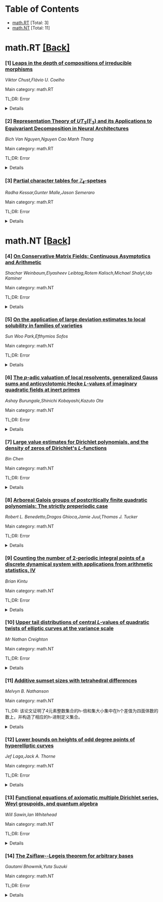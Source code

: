<div id=toc></div>

# Table of Contents

- [math.RT](#math.RT) [Total: 3]
- [math.NT](#math.NT) [Total: 11]


<div id='math.RT'></div>

# math.RT [[Back]](#toc)

### [1] [Leaps in the depth of compositions of irreducible morphisms](https://arxiv.org/abs/2507.08094)
*Viktor Chust,Flávio U. Coelho*

Main category: math.RT

TL;DR: Error


<details>
  <summary>Details</summary>
Motivation: Error

Method: Error

Result: Error

Conclusion: Error

Abstract: In this article, we give a family of examples of algebras, showing that for
every $n \geq 2$ and $m \geq 0$, there is an algebra displaying a path of n
irreducible morphisms between indecomposable modules whose composite lies in
the $(n+m+3)$-th power of the radical, but not in the $(n + m + 4)$-th power.
Such an algebra may be also supposed to be string and representation-finite.

</details>


### [2] [Representation Theory of $UT_3(\mathbb{F}_3)$ and its Applications to Equivariant Decomposition in Neural Architectures](https://arxiv.org/abs/2507.08397)
*Bich Van Nguyen,Nguyen Cao Manh Thang*

Main category: math.RT

TL;DR: Error


<details>
  <summary>Details</summary>
Motivation: Error

Method: Error

Result: Error

Conclusion: Error

Abstract: In this paper we prove theorems characterizing the decomposition of
equivariant feature spaces, filters and a structural preservation theorem for
invariant subspace chains in group equivariant convolutional neural
networks(G-CNN). Furthermore, we give explicit matrix forms for irreducible
representations of $UT_3(\F_3)$-the unitriangular matrix groups over the field
with three elements. These results provide a foundation for designing new G-CNN
architectures via representations of $UT_3(\F_3)$ that respect deep algebraic
structure, with potential applications in symbolic visual learning.

</details>


### [3] [Partial character tables for $\mathbb{Z}_\ell$-spetses](https://arxiv.org/abs/2507.08502)
*Radha Kessar,Gunter Malle,Jason Semeraro*

Main category: math.RT

TL;DR: Error


<details>
  <summary>Details</summary>
Motivation: Error

Method: Error

Result: Error

Conclusion: Error

Abstract: Let ${\mathbb{G}}$ be a simply connected ${\mathbb{Z}}_\ell$-spets, let $q$
be a prime power, prime to $\ell$ and let $S$ be the underlying Sylow
$\ell$-subgroup. Firstly, motivated by known formulae for values of
Deligne-Lusztig characters of finite reductive groups, we propose a formula for
the values of the unipotent characters of ${\mathbb{G}}(q)$ on the elements of
$S$. Using this, we explicitly list the unipotent character values of the
${\mathbb{Z}}_2$-spets $G_{24}(q)$ related to the Benson-Solomon fusion system
Sol$(q)$.
  Secondly, when $\ell > 2$ is a very good prime for ${\mathbb{G}}$, the Weyl
group $W$ of ${\mathbb{G}}$ has order coprime with $\ell$, and
$q\equiv1\pmod\ell$ we introduce a formula for the values of characters in the
principal block of ${\mathbb{G}}(q)$ which extends the Curtis-Schewe type
formulae for groups of Lie type, and which we show to satisfy a version of
block orthogonality.
  In both cases we formulate and provide evidence for several conjectures
concerning the proposed values.

</details>


<div id='math.NT'></div>

# math.NT [[Back]](#toc)

### [4] [On Conservative Matrix Fields: Continuous Asymptotics and Arithmetic](https://arxiv.org/abs/2507.08138)
*Shachar Weinbaum,Elyasheev Leibtag,Rotem Kalisch,Michael Shalyt,Ido Kaminer*

Main category: math.NT

TL;DR: Error


<details>
  <summary>Details</summary>
Motivation: Error

Method: Error

Result: Error

Conclusion: Error

Abstract: Ratios of D-finite sequences and their limits -- known as Ap\'ery limits --
have driven much of the work on irrationality proofs since Ap\'ery's 1979
breakthrough proof of the irrationality of $\zeta(3)$. We extend ratios of
D-finite sequences to a high-dimensional setting by introducing the
Conservative Matrix Field (CMF). We demonstrate how classical Ap\'ery limits
are included by this object as special cases. A useful construction of CMFs is
provided, drawing a connection to gauge transformations and to representations
of shift operators in finite dimensional modules of Ore algebras. Finally,
numerical experiments on these objects reveal surprising arithmetic and
dynamical phenomena, which are formulated into conjectures. If established,
these conjectures would extend Poincar\'e--Perron asymptotics to higher
dimensions, potentially opening the door to optimization-based searches for new
irrationality proofs.

</details>


### [5] [On the application of large deviation estimates to local solubility in families of varieties](https://arxiv.org/abs/2507.08173)
*Sun Woo Park,Efthymios Sofos*

Main category: math.NT

TL;DR: Error


<details>
  <summary>Details</summary>
Motivation: Error

Method: Error

Result: Error

Conclusion: Error

Abstract: We apply the G\"artner--Ellis theorem on large deviations to prove a weak
version of the Loughran--Smeets conjecture for general fibrations.

</details>


### [6] [The $p$-adic valuation of local resolvents, generalized Gauss sums and anticyclotomic Hecke $L$-values of imaginary quadratic fields at inert primes](https://arxiv.org/abs/2507.08221)
*Ashay Burungale,Shinichi Kobayashi,Kazuto Ota*

Main category: math.NT

TL;DR: Error


<details>
  <summary>Details</summary>
Motivation: Error

Method: Error

Result: Error

Conclusion: Error

Abstract: We prove an asymptotic formula for the $p$-adic valuation of Hecke $L$-values
of an imaginary quadratic field at an inert prime $p$ along the anticyclotomic
$\mathbb{Z}_p$-tower. The key is determination of the $p$-adic valuation of
generalized Gauss sums defined using Coates-Wiles homomorphism, and of local
resolvents in $\mathbb{Z}_p$-extensions. This answers a question of Rubin.

</details>


### [7] [Large value estimates for Dirichlet polynomials, and the density of zeros of Dirichlet's $L$-functions](https://arxiv.org/abs/2507.08296)
*Bin Chen*

Main category: math.NT

TL;DR: Error


<details>
  <summary>Details</summary>
Motivation: Error

Method: Error

Result: Error

Conclusion: Error

Abstract: It is proved that \[ \sum_{\chi \bmod q}N(\sigma , T, \chi)
\lesssim_{\epsilon} (qT)^{7(1-\sigma)/3+\epsilon}, \] where $N(\sigma, T,
\chi)$ denote the number of zeros $\rho = \beta + it$ of $L(s, \chi)$ in the
rectangle $\sigma \leq \beta \leq 1$, $|t| \leq T$. The exponent $7/3$ improves
upon Huxley's earlier exponent of $12/5$. The key innovation lies in deriving a
sharp upper bound for sums involving affine transformations with GCD twists,
which emerges from our application of the Guth-Maynard method. As corollaries,
we obtain two new arithmetic consequences from this zero-density estimate:
first, a result concerning the least prime in arithmetic progressions when the
modulus is a prime power; second, a result on the least Goldbach number in
arithmetic progressions when the modulus is prime.

</details>


### [8] [Arboreal Galois groups of postcritically finite quadratic polynomials: The strictly preperiodic case](https://arxiv.org/abs/2507.08347)
*Robert L. Benedetto,Dragos Ghioca,Jamie Juul,Thomas J. Tucker*

Main category: math.NT

TL;DR: Error


<details>
  <summary>Details</summary>
Motivation: Error

Method: Error

Result: Error

Conclusion: Error

Abstract: In a previous paper, we provided an explicit description of the arboreal
Galois group of the postcritically finite polynomial $f(z) = z^2 +c$ in the
special case when the critical point $0$ is periodic under the action of
$f(z)$. In the current paper, we complete the picture for all postcritically
finite polynomials by addressing the cases when $0$ is strictly preperiodic for
the polynomial $f(z)$.

</details>


### [9] [Counting the number of $2$-periodic integral points of a discrete dynamical system with applications from arithmetic statistics, IV](https://arxiv.org/abs/2507.08601)
*Brian Kintu*

Main category: math.NT

TL;DR: Error


<details>
  <summary>Details</summary>
Motivation: Error

Method: Error

Result: Error

Conclusion: Error

Abstract: In this follow-up paper, we inspect a surprising relationship between the set
of $2$-periodic points of a polynomial map $\varphi_{d, c}$ defined by
$\varphi_{d, c}(z) = z^d + c$ for all $c, z \in \mathbb{Z}$ and the coefficient
$c$, where $d>2$ is an integer. As in the previous articles, we again wish to
study here counting problems that are inspired by exciting advances of
Bhargava-Shankar-Tsimerman and their collaborators on $2$-torsion
point-counting in arithmetic statistics, and also by Hutz's conjecture and
Panraksa's work on $2$-periodic point-counting in arithmetic dynamics. In doing
so, we then first prove that for any given prime $p\geq 3$, the average number
of distinct $2$-periodic integral points of any polynomial map $\varphi_{p, c}$
modulo $p$ is either zero or unbounded as $c$ tends to infinity. Furthermore,
inspired by a conjecture of Hutz on $2$-periodic rational points of any
polynomial map $\varphi_{p-1, c}$ for any given prime $p\geq 5$ in arithmetic
dynamics, we then also prove that the average number of distinct $2$-periodic
integral points of any $\varphi_{p-1, c}$ modulo $p$ is equal to $1$ or $2$ or
$0$ as $c$ tends to infinity. Finally, as in the previous follow-up articles,
we then also apply here density and number field-counting results from
arithmetic statistics, and consequently obtain again several counting and
statistical results on the irreducible monic integer polynomials and on the
algebraic number fields arising naturally in our dynamical setting.

</details>


### [10] [Upper tail distributions of central $L$-values of quadratic twists of elliptic curves at the variance scale](https://arxiv.org/abs/2507.08640)
*Mr Nathan Creighton*

Main category: math.NT

TL;DR: Error


<details>
  <summary>Details</summary>
Motivation: Error

Method: Error

Result: Error

Conclusion: Error

Abstract: We consider the large deviations at the order of the variance for the central
value of a family of $L$-functions among the members with bounded discriminant.
When there is an upper bound on an integer moment of the central value twisted
by a short Dirichlet polynomial, we can establish upper bounds on the density
of members exhibiting a large central value. We adapt the techniques from
Arguin and Bailey for large deviations of the Riemann zeta function to prove
results on the degree two family of quadratic twists of an elliptic curve. This
upper bound improves on density results previously obtained by Radziwi\l{\l}
and Soundararajan.

</details>


### [11] [Additive sumset sizes with tetrahedral differences](https://arxiv.org/abs/2507.08646)
*Melvyn B. Nathanson*

Main category: math.NT

TL;DR: 该论文证明了4元素整数集合的h-倍和集大小集中在h个差值为四面体数的数上，并构造了相应的h-进制定义集合。


<details>
  <summary>Details</summary>
Motivation: 研究动机是探索4元素整数集合的和集大小分布规律，发现其与四面体数差值的关联。

Method: 通过实验计算提出假设，随后进行理论证明并构造具体的h-进制定义集合以验证这些和集大小。

Result: 证明了这些‘流行’的和集大小确实存在，并为每个数构造了明确的h-进制定义集合。

Conclusion: 结论指出4元素整数集合的和集大小主要由四面体数的差值决定，且存在特定的构造方法。

Abstract: Experimental calculations suggest that the $h$-fold sumset sizes of 4-element
sets of integers are concentrated at $h$ numbers that are differences of
tetrahedral numbers. In this paper it is proved that these "popular" sumset
sizes exist and explicit $h$-adically defined sets are constructed for each of
these numbers.

</details>


### [12] [Lower bounds on heights of odd degree points of hyperelliptic curves](https://arxiv.org/abs/2507.08652)
*Jef Laga,Jack A. Thorne*

Main category: math.NT

TL;DR: Error


<details>
  <summary>Details</summary>
Motivation: Error

Method: Error

Result: Error

Conclusion: Error

Abstract: We develop a reduction theory for the representation of $\mathrm{SL}_n$ on
pairs of symmetric $n\times n$ matrices. We apply this theory to the pencils of
quadrics arising from divisors on hyperelliptic curves. We use these results to
show that, in a density $1$ family, an odd degree point $P$ of degree at most
$2g-1$ on the hyperelliptic curve $z^2 = f_0x^{2g+2} + f_1 x^{2g+1} y + \cdots
+ f_{2g+2}y^{2g+2}$ cannot have small Weil height.

</details>


### [13] [Functional equations of axiomatic multiple Dirichlet series, Weyl groupoids, and quantum algebra](https://arxiv.org/abs/2507.08662)
*Will Sawin,Ian Whitehead*

Main category: math.NT

TL;DR: Error


<details>
  <summary>Details</summary>
Motivation: Error

Method: Error

Result: Error

Conclusion: Error

Abstract: We prove functional equations for multiple Dirichlet series defined by a
collection of five geometric axioms. We find functional equations of two types:
one modeled on the functional equations of Dirichlet $L$-functions, and another
modeled on the functional equations of Kubota $L$-series with Gauss sums as
coefficients. These functional equations generate groupoid structures, which we
relate to the Weyl groupoids of arithmetic root systems. From the known
classification of arithmetic root systems, we obtain a complete classification
of multiple Dirichlet series which can be used to compute moments of
$L$-functions via established analytic techniques. Our classification includes
all moments of $L$-functions which have appeared in the multiple Dirichlet
series literature previously, alongside some new moments. Finally, we give
applications of our functional equations to quantum algebra, specifically the
cohomology of Nichols algebras.

</details>


### [14] [The Zsiflaw--Legeis theorem for arbitrary bases](https://arxiv.org/abs/2507.08714)
*Gautami Bhowmik,Yuta Suzuki*

Main category: math.NT

TL;DR: Error


<details>
  <summary>Details</summary>
Motivation: Error

Method: Error

Result: Error

Conclusion: Error

Abstract: In this paper, we prove analogues of the Dirichlet theorem on arithmetic
progressions and the Siegel--Walfisz theorem for the digital reverses of primes
for arbitrary bases, which the authors obtained in the previous paper but only
for large bases. The proof is based on a generalization of the result of
Martin--Mauduit--Rivat (2014) on the exponential sums over primes with the
so-called ``digital'' functions.

</details>
